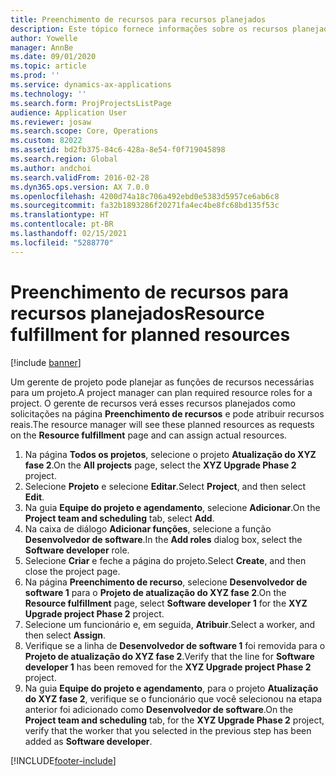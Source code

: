 ```yaml
---
title: Preenchimento de recursos para recursos planejados
description: Este tópico fornece informações sobre os recursos planejados para um projeto.
author: Yowelle
manager: AnnBe
ms.date: 09/01/2020
ms.topic: article
ms.prod: ''
ms.service: dynamics-ax-applications
ms.technology: ''
ms.search.form: ProjProjectsListPage
audience: Application User
ms.reviewer: josaw
ms.search.scope: Core, Operations
ms.custom: 82022
ms.assetid: bd2fb375-84c6-428a-8e54-f0f719045898
ms.search.region: Global
ms.author: andchoi
ms.search.validFrom: 2016-02-28
ms.dyn365.ops.version: AX 7.0.0
ms.openlocfilehash: 4200d74a18c706a492ebd0e5383d5957ce6ab6c8
ms.sourcegitcommit: fa32b1893286f20271fa4ec4be8fc68bd135f53c
ms.translationtype: HT
ms.contentlocale: pt-BR
ms.lasthandoff: 02/15/2021
ms.locfileid: "5288770"
---
```

# <a name="resource-fulfillment-for-planned-resources"></a><span data-ttu-id="7ae3a-103">Preenchimento de recursos para recursos planejados</span><span class="sxs-lookup"><span data-stu-id="7ae3a-103">Resource fulfillment for planned resources</span></span>

[!include [banner](../includes/banner.md)]

<span data-ttu-id="7ae3a-104">Um gerente de projeto pode planejar as funções de recursos necessárias para um projeto.</span><span class="sxs-lookup"><span data-stu-id="7ae3a-104">A project manager can plan required resource roles for a project.</span></span> <span data-ttu-id="7ae3a-105">O gerente de recursos verá esses recursos planejados como solicitações na página **Preenchimento de recursos** e pode atribuir recursos reais.</span><span class="sxs-lookup"><span data-stu-id="7ae3a-105">The resource manager will see these planned resources as requests on the **Resource fulfillment** page and can assign actual resources.</span></span>

1. <span data-ttu-id="7ae3a-106">Na página **Todos os projetos**, selecione o projeto **Atualização do XYZ fase 2**.</span><span class="sxs-lookup"><span data-stu-id="7ae3a-106">On the **All projects** page, select the **XYZ Upgrade Phase 2** project.</span></span>
2. <span data-ttu-id="7ae3a-107">Selecione **Projeto** e selecione **Editar**.</span><span class="sxs-lookup"><span data-stu-id="7ae3a-107">Select **Project**, and then select **Edit**.</span></span>
3. <span data-ttu-id="7ae3a-108">Na guia **Equipe do projeto e agendamento**, selecione **Adicionar**.</span><span class="sxs-lookup"><span data-stu-id="7ae3a-108">On the **Project team and scheduling** tab, select **Add**.</span></span>
4. <span data-ttu-id="7ae3a-109">Na caixa de diálogo **Adicionar funções**, selecione a função **Desenvolvedor de software**.</span><span class="sxs-lookup"><span data-stu-id="7ae3a-109">In the **Add roles** dialog box, select the **Software developer** role.</span></span>
5. <span data-ttu-id="7ae3a-110">Selecione **Criar** e feche a página do projeto.</span><span class="sxs-lookup"><span data-stu-id="7ae3a-110">Select **Create**, and then close the project page.</span></span>
6. <span data-ttu-id="7ae3a-111">Na página **Preenchimento de recurso**, selecione **Desenvolvedor de software 1** para o **Projeto de atualização do XYZ fase 2**.</span><span class="sxs-lookup"><span data-stu-id="7ae3a-111">On the **Resource fulfillment** page, select **Software developer 1** for the **XYZ Upgrade project Phase 2** project.</span></span>
7. <span data-ttu-id="7ae3a-112">Selecione um funcionário e, em seguida, **Atribuir**.</span><span class="sxs-lookup"><span data-stu-id="7ae3a-112">Select a worker, and then select **Assign**.</span></span>
8. <span data-ttu-id="7ae3a-113">Verifique se a linha de **Desenvolvedor de software 1** foi removida para o **Projeto de atualização do XYZ fase 2**.</span><span class="sxs-lookup"><span data-stu-id="7ae3a-113">Verify that the line for **Software developer 1** has been removed for the **XYZ Upgrade project Phase 2** project.</span></span>
9. <span data-ttu-id="7ae3a-114">Na guia **Equipe do projeto e agendamento**, para o projeto **Atualização do XYZ fase 2**, verifique se o funcionário que você selecionou na etapa anterior foi adicionado como **Desenvolvedor de software**.</span><span class="sxs-lookup"><span data-stu-id="7ae3a-114">On the **Project team and scheduling** tab, for the **XYZ Upgrade Phase 2** project, verify that the worker that you selected in the previous step has been added as **Software developer**.</span></span>


[!INCLUDE[footer-include](../includes/footer-banner.md)]